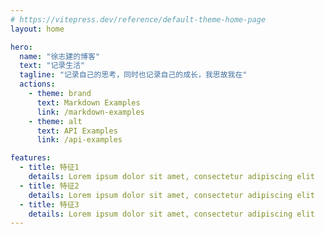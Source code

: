 ```yaml
---
# https://vitepress.dev/reference/default-theme-home-page
layout: home

hero:
  name: "徐志建的博客"
  text: "记录生活"
  tagline: "记录自己的思考，同时也记录自己的成长，我思故我在"
  actions:
    - theme: brand
      text: Markdown Examples
      link: /markdown-examples
    - theme: alt
      text: API Examples
      link: /api-examples

features:
  - title: 特征1
    details: Lorem ipsum dolor sit amet, consectetur adipiscing elit
  - title: 特征2
    details: Lorem ipsum dolor sit amet, consectetur adipiscing elit
  - title: 特征3
    details: Lorem ipsum dolor sit amet, consectetur adipiscing elit
---
```


